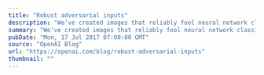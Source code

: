 ```yaml
---
title: "Robust adversarial inputs"
description: "We’ve created images that reliably fool neural network classifiers when viewed from varied scales and perspectives. This challenges a claim from last week that self-driving cars would be hard to trick maliciously since they capture images from multiple scales, angles, perspectives, and the like."
summary: "We’ve created images that reliably fool neural network classifiers when viewed from varied scales and perspectives. This challenges a claim from last week that self-driving cars would be hard to trick maliciously since they capture images from multiple scales, angles, perspectives, and the like."
pubDate: "Mon, 17 Jul 2017 07:00:00 GMT"
source: "OpenAI Blog"
url: "https://openai.com/blog/robust-adversarial-inputs"
thumbnail: ""
---
```


